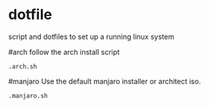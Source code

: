 # dotfile
script and dotfiles to set up a running linux system

#arch
follow the arch install script 
	
	.arch.sh

#manjaro
Use the default manjaro installer or architect iso.

	.manjaro.sh


